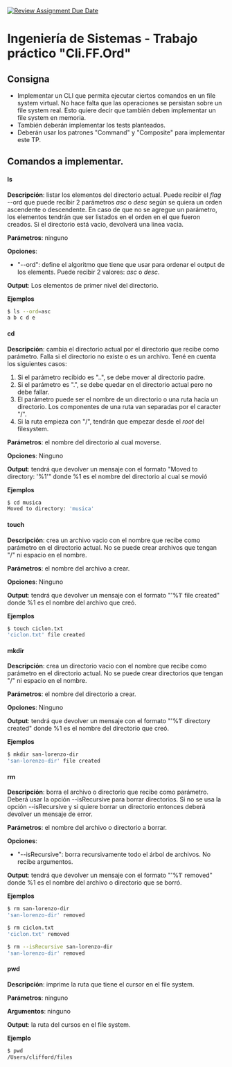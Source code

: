 [![Review Assignment Due Date](https://classroom.github.com/assets/deadline-readme-button-22041afd0340ce965d47ae6ef1cefeee28c7c493a6346c4f15d667ab976d596c.svg)](https://classroom.github.com/a/eV4hUM6u)
# Ingeniería de Sistemas - Trabajo práctico "Cli.FF.Ord"

## Consigna
- Implementar un CLI que permita ejecutar ciertos comandos en un file system virtual. No hace falta que las operaciones se persistan sobre un file system real. Esto quiere decir que también deben implementar
un file system en memoria. 
- También deberán implementar los tests planteados.
- Deberán usar los patrones "Command" y "Composite" para implementar este TP.


## Comandos a implementar.

#### ls
**Descripción**: listar los elementos del directorio actual. Puede recibir el _flag_ --ord que puede recibir 2 parámetros _asc_ o _desc_ según se quiera un orden ascendente o descendente. En caso de
que no se agregue un parámetro, los elementos tendrán que ser listados en el orden en el que fueron creados. Si el directorio está vacio, devolverá una linea vacia.

**Parámetros**: ninguno

**Opciones**:
- "--ord": define el algoritmo que tiene que usar para ordenar el output de los elements. Puede recibir 2 valores: _asc_ o _desc_.

**Output**: Los elementos de primer nivel del directorio.

**Ejemplos**
```bash
$ ls --ord=asc
a b c d e
```

#### cd
**Descripción**: cambia el directorio actual por el directorio que recibe como parámetro. Falla si el directorio no existe o es un archivo. Tené en cuenta los siguientes casos:
  1. Si el parámetro recibido es "..", se debe mover al directorio padre.
  2. Si el parámetro es ".", se debe quedar en el directorio actual pero no debe fallar.
  3. El parámetro puede ser el nombre de un directorio o una ruta hacia un directorio. Los componentes de una ruta van separadas por el caracter "/".
  4. Si la ruta empieza con "/", tendrán que empezar desde el _root_ del filesystem.

**Parámetros**: el nombre del directorio al cual moverse.

**Opciones**: Ninguno

**Output**: tendrá que devolver un mensaje con el formato "Moved to directory: '%1'" donde %1 es el nombre del directorio al cual se movió

**Ejemplos**
```bash
$ cd musica
Moved to directory: 'musica'
```

#### touch
**Descripción**: crea un archivo vacio con el nombre que recibe como parámetro en el directorio actual. No se puede crear archivos que tengan "/" ni espacio en el nombre.

**Parámetros**: el nombre del archivo a crear.

**Opciones**: Ninguno

**Output**: tendrá que devolver un mensaje con el formato "'%1' file created" donde %1 es el nombre del archivo que creó.

**Ejemplos**
```bash
$ touch ciclon.txt
'ciclon.txt' file created
```

#### mkdir
**Descripción**: crea un directorio vacio con el nombre que recibe como parámetro en el directorio actual. No se puede crear directorios que tengan "/" ni espacio en el nombre.

**Parámetros**: el nombre del directorio a crear.

**Opciones**: Ninguno

**Output**: tendrá que devolver un mensaje con el formato "'%1' directory created" donde %1 es el nombre del directorio que creó.

**Ejemplos**
```bash
$ mkdir san-lorenzo-dir
'san-lorenzo-dir' file created
```

#### rm
**Descripción**: borra el archivo o directorio que recibe como parámetro. Deberá usar la opción --isRecursive para borrar directorios.
Si no se usa la opción --isRecursive y si quiere borrar un directorio entonces deberá devolver un mensaje de error.

**Parámetros**: el nombre del archivo o directorio a borrar.

**Opciones**:
- "--isRecursive": borra recursivamente todo el árbol de archivos. No recibe argumentos.

**Output**: tendrá que devolver un mensaje con el formato "'%1' removed" donde %1 es el nombre del archivo o directorio que se borró.

**Ejemplos**
```bash
$ rm san-lorenzo-dir
'san-lorenzo-dir' removed

$ rm ciclon.txt
'ciclon.txt' removed

$ rm --isRecursive san-lorenzo-dir
'san-lorenzo-dir' removed
```

#### pwd
**Descripción**: imprime la ruta que tiene el cursor en el file system.

**Parámetros**: ninguno

**Argumentos**: ninguno

**Output**: la ruta del cursos en el file system.

**Ejemplo**
```bash
$ pwd
/Users/clifford/files
```
